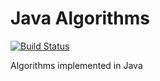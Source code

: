 # Java Algorithms

[![Build Status](https://app.travis-ci.com/AJ8GH/java-algorithms.svg?branch=main)](https://app.travis-ci.com/AJ8GH/java-algorithms)

Algorithms implemented in Java
